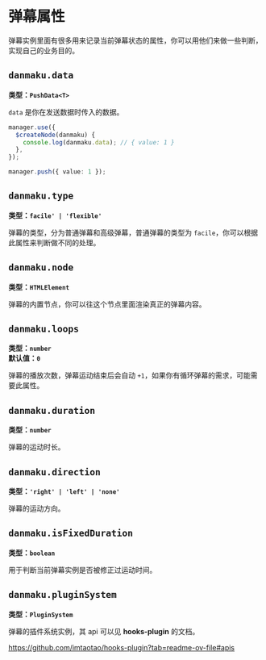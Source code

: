# 弹幕属性

弹幕实例里面有很多用来记录当前弹幕状态的属性，你可以用他们来做一些判断，实现自己的业务目的。

## `danmaku.data`

**类型：`PushData<T>`**

`data` 是你在发送数据时传入的数据。

```ts
manager.use({
  $createNode(danmaku) {
    console.log(danmaku.data); // { value: 1 }
  },
});

manager.push({ value: 1 });
```

## `danmaku.type`

**类型：`facile' | 'flexible'`**

弹幕的类型，分为普通弹幕和高级弹幕，普通弹幕的类型为 `facile`，你可以根据此属性来判断做不同的处理。

## `danmaku.node`

**类型：`HTMLElement`**

弹幕的内置节点，你可以往这个节点里面渲染真正的弹幕内容。

## `danmaku.loops`

**类型：`number`**<br/>
**默认值：`0`**

弹幕的播放次数，弹幕运动结束后会自动 `+1`，如果你有循环弹幕的需求，可能需要此属性。

## `danmaku.duration`

**类型：`number`**

弹幕的运动时长。

## `danmaku.direction`

**类型：`'right' | 'left' | 'none'`**

弹幕的运动方向。

## `danmaku.isFixedDuration`

**类型：`boolean`**

用于判断当前弹幕实例是否被修正过运动时间。

## `danmaku.pluginSystem`

**类型：`PluginSystem`**

弹幕的插件系统实例，其 api 可以见 **hooks-plugin** 的文档。

https://github.com/imtaotao/hooks-plugin?tab=readme-ov-file#apis
